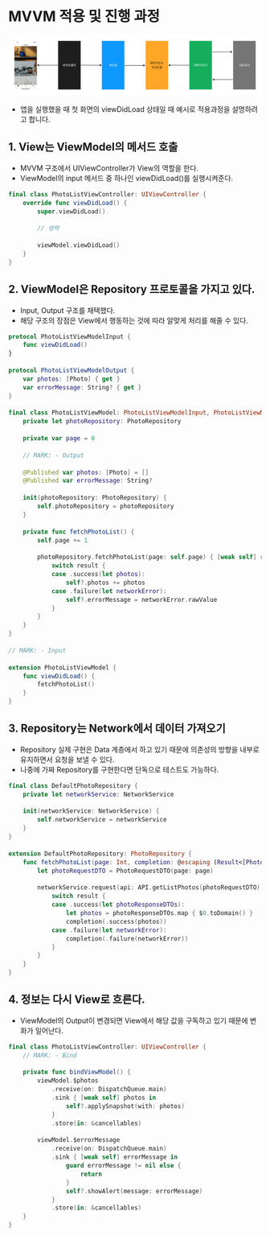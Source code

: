 # MVVM 적용 및 진행 과정

<img src="https://github.com/hhhan0315/Unsplash/blob/main/screenshot/mvvm_1.png">

- 앱을 실행했을 때 첫 화면의 viewDidLoad 상태일 때 예시로 적용과정을 설명하려고 합니다.

## 1. View는 ViewModel의 메서드 호출
- MVVM 구조에서 UIViewController가 View의 역할을 한다.
- ViewModel의 input 메서드 중 하나인 viewDidLoad()를 실행시켜준다.

```swift
final class PhotoListViewController: UIViewController {
    override func viewDidLoad() {
        super.viewDidLoad()
        
        // 생략
        
        viewModel.viewDidLoad()
    }
}
```

## 2. ViewModel은 Repository 프로토콜을 가지고 있다.
- Input, Output 구조를 채택했다.
- 해당 구조의 장점은 View에서 행동하는 것에 따라 알맞게 처리를 해줄 수 있다.


```swift
protocol PhotoListViewModelInput {
    func viewDidLoad()
}

protocol PhotoListViewModelOutput {
    var photos: [Photo] { get }
    var errorMessage: String? { get }
}

final class PhotoListViewModel: PhotoListViewModelInput, PhotoListViewModelOutput {
    private let photoRepository: PhotoRepository
    
    private var page = 0
    
    // MARK: - Output
    
    @Published var photos: [Photo] = []
    @Published var errorMessage: String?
    
    init(photoRepository: PhotoRepository) {
        self.photoRepository = photoRepository
    }
    
    private func fetchPhotoList() {
        self.page += 1
        
        photoRepository.fetchPhotoList(page: self.page) { [weak self] result in
            switch result {
            case .success(let photos):
                self?.photos += photos
            case .failure(let networkError):
                self?.errorMessage = networkError.rawValue
            }
        }
    }
}

// MARK: - Input

extension PhotoListViewModel {
    func viewDidLoad() {
        fetchPhotoList()
    }
}
```

## 3. Repository는 Network에서 데이터 가져오기
- Repository 실제 구현은 Data 계층에서 하고 있기 때문에 의존성의 방향을 내부로 유지하면서 요청을 보낼 수 있다.
- 나중에 가짜 Repository를 구현한다면 단독으로 테스트도 가능하다.

```swift
final class DefaultPhotoRepository {
    private let networkService: NetworkService
    
    init(networkService: NetworkService) {
        self.networkService = networkService
    }
}

extension DefaultPhotoRepository: PhotoRepository {
    func fetchPhotoList(page: Int, completion: @escaping (Result<[Photo], NetworkError>) -> Void) {
        let photoRequestDTO = PhotoRequestDTO(page: page)
        
        networkService.request(api: API.getListPhotos(photoRequestDTO), dataType: [PhotoResponseDTO].self) { result in
            switch result {
            case .success(let photoResponseDTOs):
                let photos = photoResponseDTOs.map { $0.toDomain() }
                completion(.success(photos))
            case .failure(let networkError):
                completion(.failure(networkError))
            }
        }
    }
}
```

## 4. 정보는 다시 View로 흐른다.
- ViewModel의 Output이 변경되면 View에서 해당 값을 구독하고 있기 때문에 변화가 일어난다.

```swift
final class PhotoListViewController: UIViewController {
    // MARK: - Bind
    
    private func bindViewModel() {
        viewModel.$photos
            .receive(on: DispatchQueue.main)
            .sink { [weak self] photos in
                self?.applySnapshot(with: photos)
            }
            .store(in: &cancellables)
        
        viewModel.$errorMessage
            .receive(on: DispatchQueue.main)
            .sink { [weak self] errorMessage in
                guard errorMessage != nil else {
                    return
                }
                self?.showAlert(message: errorMessage)
            }
            .store(in: &cancellables)
    }
}
```
